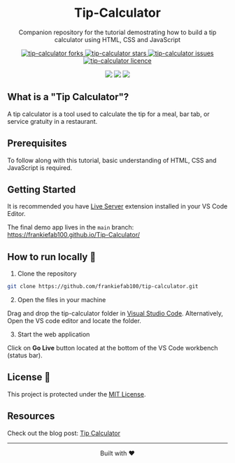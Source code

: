 <div align="center">
 <h1>Tip-Calculator</h1>
 <p>Companion repository for the tutorial demostrating how to build a tip calculator using HTML, CSS and JavaScript</p>

<p align="center">
<a href="https://github.com/frankiefab100/tip-calculator/fork" target="blank">
<img src="https://img.shields.io/github/forks/frankiefab100/tip-calculator?style=flat-square" alt="tip-calculator forks"/>
</a>
<a href="https://github.com/frankiefab100/tip-calculator/stargazers" target="blank">
<img src="https://img.shields.io/github/stars/frankiefab100/tip-calculator?style=flat-square" alt="tip-calculator stars"/>
</a>
<a href="https://github.com/frankiefab100/tip-calculator/issues" target="blank">
<img src="https://img.shields.io/github/issues/frankiefab100/tip-calculator?style=flat-square" alt="tip-calculator issues"/>
</a>
<a href="https://github.com/frankiefab100/tip-calculator/blob/main/LICENSE" target="blank">
<img src="https://img.shields.io/github/license/frankiefab100/tip-calculator?style=flat-square" alt="tip-calculator licence" />
</a>
</p>

<p>
<img src="https://img.shields.io/badge/HTML5-E34F26?style=for-the-badge&logo=html5&logoColor=white">
<img src="https://img.shields.io/badge/CSS3-1572B6?style=for-the-badge&logo=css3&logoColor=white">
<img src="https://img.shields.io/badge/JavaScript-323330?style=for-the-badge&logo=javascript&logoColor=F7DF1E">
</p>
</div>

## What is a "Tip Calculator"?
A tip calculator is a tool used to calculate the tip for a meal, bar tab, or service gratuity in a restaurant.

## Prerequisites

To follow along with this tutorial, basic understanding of HTML, CSS and JavaScript is required.

## Getting Started
It is recommended you have [Live Server](https://marketplace.visualstudio.com/items?itemName=ritwickdey.LiveServer) extension installed in your VS Code Editor.

The final demo app lives in the `main` branch: <https://frankiefab100.github.io/Tip-Calculator/>


## How to run locally 🚀

1. Clone the repository

```BASH
git clone https://github.com/frankiefab100/tip-calculator.git
```

2. Open the files in your machine

Drag and drop the tip-calculator folder in [Visual Studio Code](https://code.visualstudio.com/). Alternatively, Open the VS code editor and locate the folder.

3. Start the web application

Click on **Go Live** button located at the bottom of the VS Code workbench (status bar).


## License 📜
This project is protected under the [MIT License](./License).


## Resources

Check out the blog post: [Tip Calculator](https://frankiefab.hashnode.dev/)

<hr>
<p align="center">
Built with ❤️
</p>

